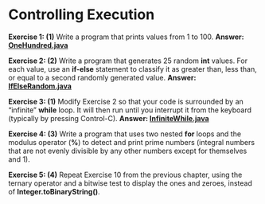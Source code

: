 # Controlling Execution

**Exercise 1: (1)** Write a program that prints values from 1 to 100.
**Answer: [OneHundred.java](src/main/java/OneHundred.java)**

**Exercise 2: (2)** Write a program that generates 25 random **int** values. 
For each value, use an **if-else** statement to classify it as greater than, 
less than, or equal to a second randomly generated value.
**Answer: [IfElseRandom.java](src/main/java/IfElseRandom.java)**

**Exercise 3: (1)** Modify Exercise 2 so that your code is surrounded 
by an “infinite” **while** loop. It will then run until you interrupt 
it from the keyboard (typically by pressing Control-C).
**Answer: [InfiniteWhile.java](src/main/java/InfiniteWhile.java)**

**Exercise 4: (3)** Write a program that uses two nested **for** loops 
and the modulus operator (**%**) to detect and print prime numbers 
(integral numbers that are not evenly divisible by any other numbers 
except for themselves and 1).

**Exercise 5: (4)** Repeat Exercise 10 from the previous chapter, 
using the ternary operator and a bitwise test to display the ones 
and zeroes, instead of **Integer.toBinaryString()**.